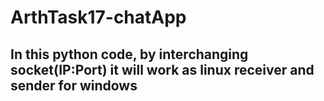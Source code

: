 # ArthTask17-chatApp

## In this python code, by interchanging socket(IP:Port) it will work as linux receiver and sender for windows 
